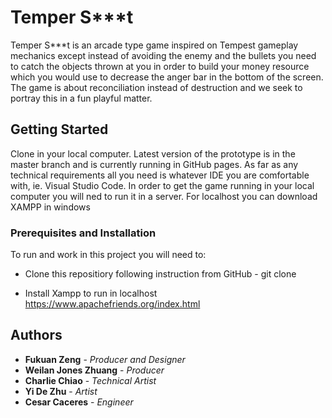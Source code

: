 # Temper S***t

Temper S***t is an arcade type game inspired on Tempest gameplay mechanics except instead of avoiding the enemy and the bullets you need to catch the objects thrown at you in order to build your money resource which you would use to decrease the anger bar in the bottom of the screen. 
The game is about reconciliation instead of destruction and we seek to portray this in a fun playful matter. 


## Getting Started
Clone in your local computer. Latest version of the prototype is in the master branch and is currently running in GitHub pages. 
As far as any technical requirements all you need is whatever IDE you are comfortable with, ie. Visual Studio Code.
In order to get the game running in your local computer you will ned to run it in a server. For localhost you can download XAMPP in windows


### Prerequisites and Installation 

To run and work in this project you will need to:

  * Clone this repositiory following instruction from GitHub - git clone <repository link>

  * Install Xampp to run in localhost https://www.apachefriends.org/index.html

## Authors

* **Fukuan Zeng** - *Producer and Designer* 
* **Weilan Jones Zhuang** - *Producer*
* **Charlie Chiao**  - *Technical Artist* 
* **Yi De Zhu**  - *Artist* 
* **Cesar Caceres** - *Engineer* 

